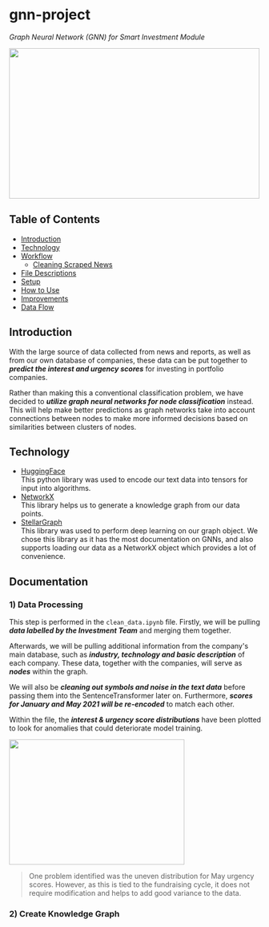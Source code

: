 # gnn-project
*Graph Neural Network (GNN) for Smart Investment Module*
<br/> 

<img src='https://user-images.githubusercontent.com/77097236/126464780-614e8723-2f8d-41fb-a8d6-31d5d8eb9b20.jpg' width='500' height='300'>
<br/> 

## Table of Contents
* [Introduction](#introduction)
* [Technology](#technology)
* [Workflow](#workflow)
  * [Cleaning Scraped News](#1-cleaning-scraped-news)
* [File Descriptions](#file-descriptions)
* [Setup](#setup)
* [How to Use](#how-to-use)
* [Improvements](#improvements)
* [Data Flow](#data-flow)

## Introduction
With the large source of data collected from news and reports, as well as from our own database of companies, these data can be put together to **_predict the interest and urgency scores_** for investing in portfolio companies. 

Rather than making this a conventional classification problem, we have decided to **_utilize graph neural networks for node classification_** instead. This will help make better predictions as graph networks take into account connections between nodes to make more informed decisions based on similarities between clusters of nodes.

## Technology
- [HuggingFace](https://huggingface.co/sentence-transformers)  
This python library was used to encode our text data into tensors for input into algorithms.  
- [NetworkX](https://networkx.org/)  
This library helps us to generate a knowledge graph from our data points.  
- [StellarGraph](https://stellargraph.readthedocs.io/en/stable/)  
This library was used to perform deep learning on our graph object. We chose this library as it has the most documentation on GNNs, and also supports loading our data as a NetworkX object which provides a lot of convenience. 

## Documentation
### 1) Data Processing
This step is performed in the `clean_data.ipynb` file.
Firstly, we will be pulling **_data labelled by the Investment Team_** and merging them together. 

Afterwards, we will be pulling additional information from the company's main database, such as **_industry, technology and basic description_** of each company.
These data, together with the companies, will serve as **_nodes_** within the graph.

We will also be **_cleaning out symbols and noise in the text data_** before passing them into the SentenceTransformer later on. Furthermore, **_scores for January and May 2021 will be re-encoded_** to match each other.

Within the file, the **_interest & urgency score distributions_** have been plotted to look for anomalies that could deteriorate model training. 
<br/> 

<img src='https://user-images.githubusercontent.com/77097236/126469480-96cc8d48-d0bd-40dc-8e34-1690bb497171.png' width='350' height='250' alight='left'>

> One problem identified was the uneven distribution for May urgency scores. However, as this is tied to the fundraising cycle, it does not require modification and helps to add good variance to the data.

### 2) Create Knowledge Graph

